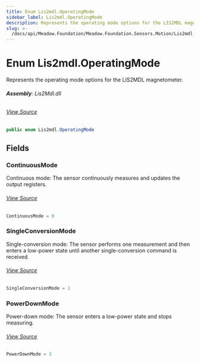 ```yaml
---
title: Enum Lis2mdl.OperatingMode
sidebar_label: Lis2mdl.OperatingMode
description: Represents the operating mode options for the LIS2MDL magnetometer.
slug: >-
  /docs/api/Meadow.Foundation/Meadow.Foundation.Sensors.Motion/Lis2mdl.OperatingMode
---
```

# Enum Lis2mdl.OperatingMode
Represents the operating mode options for the LIS2MDL magnetometer.

###### **Assembly**: Lis2Mdl.dll
###### [View Source](https://github.com/WildernessLabs/Meadow.Foundation.git/blob/develop/Source/Meadow.Foundation.Peripherals/Sensors.Motion.Lis2mdl/Driver/Lis2mdl.Enums.cs#L50)
```csharp title="Declaration"
public enum Lis2mdl.OperatingMode
```
## Fields
### ContinuousMode
Continuous mode: The sensor continuously measures and updates the output registers.
###### [View Source](https://github.com/WildernessLabs/Meadow.Foundation.git/blob/develop/Source/Meadow.Foundation.Peripherals/Sensors.Motion.Lis2mdl/Driver/Lis2mdl.Enums.cs#L55)
```csharp title="Declaration"
ContinuousMode = 0
```
### SingleConversionMode
Single-conversion mode: The sensor performs one measurement and then enters a low-power state until another single-conversion command is received.
###### [View Source](https://github.com/WildernessLabs/Meadow.Foundation.git/blob/develop/Source/Meadow.Foundation.Peripherals/Sensors.Motion.Lis2mdl/Driver/Lis2mdl.Enums.cs#L59)
```csharp title="Declaration"
SingleConversionMode = 1
```
### PowerDownMode
Power-down mode: The sensor enters a low-power state and stops measuring.
###### [View Source](https://github.com/WildernessLabs/Meadow.Foundation.git/blob/develop/Source/Meadow.Foundation.Peripherals/Sensors.Motion.Lis2mdl/Driver/Lis2mdl.Enums.cs#L63)
```csharp title="Declaration"
PowerDownMode = 3
```
